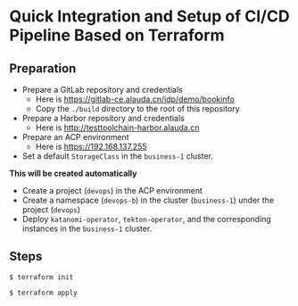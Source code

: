 # Quick Integration and Setup of CI/CD Pipeline Based on Terraform

## Preparation

* Prepare a GitLab repository and credentials
  * Here is https://gitlab-ce.alauda.cn/idp/demo/bookinfo
  * Copy the `./build` directory to the root of this repository
* Prepare a Harbor repository and credentials
  * Here is http://testtoolchain-harbor.alauda.cn
* Prepare an ACP environment
  * Here is https://192.168.137.255
* Set a default `StorageClass` in the `business-1` cluster.

**This will be created automatically**
* Create a project (`devops`) in the ACP environment
* Create a namespace (`devops-b`) in the cluster (`business-1`) under the project (`devops`)
* Deploy `katanomi-operator`, `tekton-operator`, and the corresponding instances in the `business-1` cluster.

## Steps

```
$ terraform init

$ terraform apply
```
